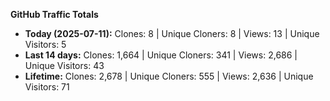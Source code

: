 
**GitHub Traffic Totals**

- **Today (2025-07-11):** Clones: 8 | Unique Cloners: 8 | Views: 13 | Unique Visitors: 5
- **Last 14 days:** Clones: 1,664 | Unique Cloners: 341 | Views: 2,686 | Unique Visitors: 43
- **Lifetime:** Clones: 2,678 | Unique Cloners: 555 | Views: 2,636 | Unique Visitors: 71

